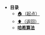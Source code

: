 * **目录**
  * [🏠（起点）](/study/README)
  * [⬆️（返回）](/study/计算机基础/README)
  * [**哈希算法**](/study/计算机基础/加密与安全/哈希算法)